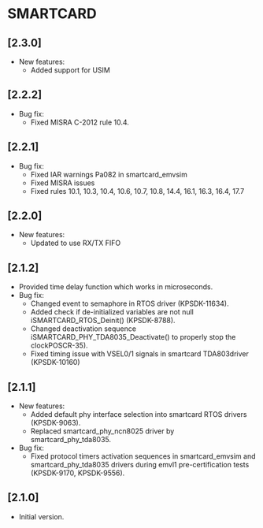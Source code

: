 # SMARTCARD

## [2.3.0]

- New features:
  - Added support for USIM

## [2.2.2]

- Bug fix:
  - Fixed MISRA C-2012 rule 10.4.

## [2.2.1]

- Bug fix:
  - Fixed IAR warnings Pa082 in smartcard_emvsim
  - Fixed MISRA issues
  - Fixed rules 10.1, 10.3, 10.4, 10.6, 10.7, 10.8, 14.4, 16.1, 16.3, 16.4, 17.7

## [2.2.0]

- New features:
  - Updated to use RX/TX FIFO

## [2.1.2]

- Provided time delay function which works in microseconds.
- Bug fix:
  - Changed event to semaphore in RTOS driver (KPSDK-11634).
  - Added check if de-initialized variables are not null iSMARTCARD_RTOS_Deinit() (KPSDK-8788).
  - Changed deactivation sequence iSMARTCARD_PHY_TDA8035_Deactivate() to properly stop the clockPOSCR-35).
  - Fixed timing issue with VSEL0/1 signals in smartcard TDA803driver (KPSDK-10160)

## [2.1.1]

- New features:
  - Added default phy interface selection into smartcard RTOS drivers (KPSDK-9063).
  - Replaced smartcard_phy_ncn8025 driver by smartcard_phy_tda8035.
- Bug fix:
  - Fixed protocol timers activation sequences in smartcard_emvsim and smartcard_phy_tda8035 drivers during emvl1 pre-certification tests (KPSDK-9170, KPSDK-9556).

## [2.1.0]

- Initial version.
